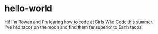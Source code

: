 # hello-world

Hi! I'm Rowan and I'm learing how to code at Girls Who Code this summer. I've had tacos on the moon and find them far superior to Earth tacos!
